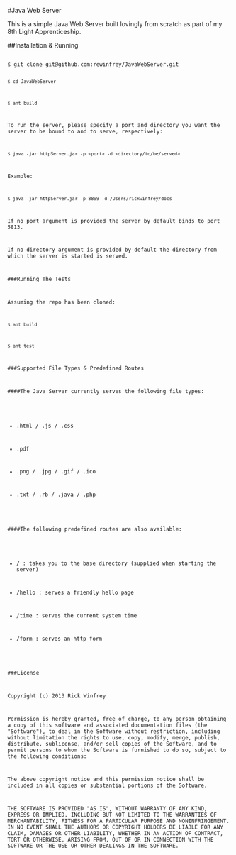 #Java Web Server

This is a simple Java Web Server built lovingly from scratch as part of my 8th Light Apprenticeship.

##Installation & Running

<code>
$ git clone git@github.com:rewinfrey/JavaWebServer.git

`$ cd JavaWebServer`

`$ ant build`

To run the server, please specify a port and directory you want the server to be bound to and to serve, respectively:

`$ java -jar httpServer.jar -p <port> -d <directory/to/be/served>`

Example:

`$ java -jar httpServer.jar -p 8899 -d /Users/rickwinfrey/docs`

If no port argument is provided the server by default binds to port 5813.

If no directory argument is provided by default the directory from which the server is started is served.

###Running The Tests

Assuming the repo has been cloned:

`$ ant build`

`$ ant test`

###Supported File Types & Predefined Routes

####The Java Server currently serves the following file types:

* .html / .js / .css

* .pdf

* .png / .jpg / .gif / .ico

* .txt / .rb / .java / .php

####The following predefined routes are also available:

- /      : takes you to the base directory (supplied when starting the server)

- /hello : serves a friendly hello page

- /time  : serves the current system time

- /form  : serves an http form

###License

Copyright (c) 2013 Rick Winfrey

Permission is hereby granted, free of charge, to any person obtaining a copy of this software and associated documentation files (the "Software"), to deal in the Software without restriction, including without limitation the rights to use, copy, modify, merge, publish, distribute, sublicense, and/or sell copies of the Software, and to permit persons to whom the Software is furnished to do so, subject to the following conditions:

The above copyright notice and this permission notice shall be included in all copies or substantial portions of the Software.

THE SOFTWARE IS PROVIDED "AS IS", WITHOUT WARRANTY OF ANY KIND, EXPRESS OR IMPLIED, INCLUDING BUT NOT LIMITED TO THE WARRANTIES OF MERCHANTABILITY, FITNESS FOR A PARTICULAR PURPOSE AND NONINFRINGEMENT. IN NO EVENT SHALL THE AUTHORS OR COPYRIGHT HOLDERS BE LIABLE FOR ANY CLAIM, DAMAGES OR OTHER LIABILITY, WHETHER IN AN ACTION OF CONTRACT, TORT OR OTHERWISE, ARISING FROM, OUT OF OR IN CONNECTION WITH THE SOFTWARE OR THE USE OR OTHER DEALINGS IN THE SOFTWARE.
